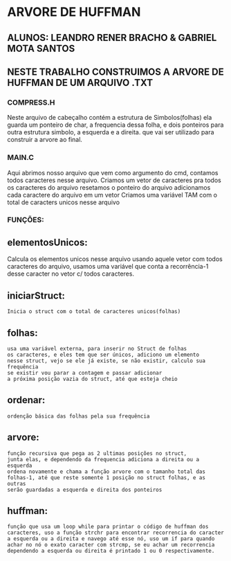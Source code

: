 # ARVORE DE HUFFMAN
## ALUNOS: LEANDRO RENER BRACHO & GABRIEL MOTA SANTOS

## NESTE TRABALHO CONSTRUIMOS A ARVORE DE HUFFMAN DE UM ARQUIVO .TXT

### COMPRESS.H

Neste arquivo de cabeçalho contém a estrutura de Simbolos(folhas)
ela guarda um ponteiro de char, a frequencia dessa folha,
e dois ponteiros para outra estrutura simbolo, a esquerda e a direita.
que vai ser utilizado para construir a arvore ao final.

### MAIN.C

Aqui abrimos nosso arquivo que vem como argumento do cmd,
contamos todos caracteres nesse arquivo. 
Criamos um vetor de caracteres pra todos os caracteres do arquivo
resetamos o ponteiro do arquivo
adicionamos cada caractere do arquivo em um vetor
Criamos uma variável TAM com o total de caracters unicos nesse arquivo

### FUNÇÕES:

## elementosUnicos:
   Calcula os elementos unicos nesse arquivo usando aquele vetor com 
   todos caracteres do arquivo, usamos uma variável que conta a recorrência-1
   desse caracter no vetor c/ todos caracteres.

## iniciarStruct:
    Inicia o struct com o total de caracteres unicos(folhas)
    
## folhas:
    usa uma variável externa, para inserir no Struct de folhas
    os caracteres, e eles tem que ser únicos, adiciono um elemento
    nesse struct, vejo se ele já existe, se não existir, calculo sua frequência
    se existir vou parar a contagem e passar adicionar 
    a próxima posição vazia do struct, até que esteja cheio

## ordenar:
    ordenção básica das folhas pela sua frequência

## arvore:
    função recursiva que pega as 2 ultimas posições no struct,
    junta elas, e dependendo da frequencia adiciona a direita ou a esquerda
    ordena novamente e chama a função arvore com o tamanho total das
    folhas-1, até que reste somente 1 posição no struct folhas, e as outras
    serão guardadas a esquerda e direita dos ponteiros

## huffman:
    função que usa um loop while para printar o código de huffman dos
    caracteres, uso a função strchr para encontrar recorrencia do caracter
    a esquerda ou a direita e navego até esse nó, uso um if para quando 
    achar no nó o exato caracter com strcmp, se eu achar um recorrencia 
    dependendo a esquerda ou direita é printado 1 ou 0 respectivamente.



